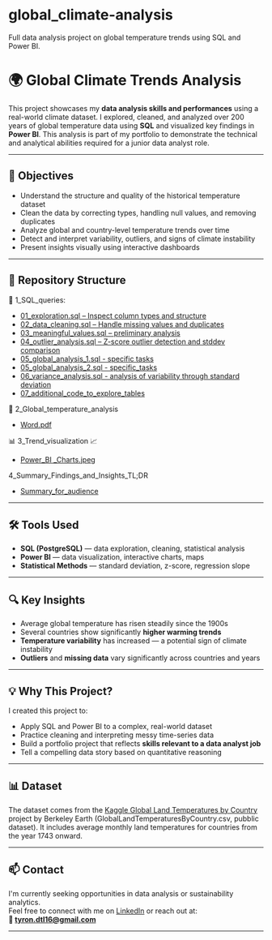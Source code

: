 # global_climate-analysis
Full data analysis project on global temperature trends using SQL and Power BI.

# 🌍 Global Climate Trends Analysis

This project showcases my **data analysis skills and performances** using a real-world climate dataset. I explored, cleaned, and analyzed over 200 years of global temperature data using **SQL** and visualized key findings in **Power BI**. This analysis is part of my portfolio to demonstrate the technical and analytical abilities required for a junior data analyst role.

---

## 🎯 Objectives

- Understand the structure and quality of the historical temperature dataset
- Clean the data by correcting types, handling null values, and removing duplicates
- Analyze global and country-level temperature trends over time
- Detect and interpret variability, outliers, and signs of climate instability
- Present insights visually using interactive dashboards

---

## 📁 Repository Structure

📂 1_SQL_queries:

- [01_exploration.sql – Inspect column types and structure](https://github.com/Tyron-patterns/global-climate-analysis/blob/main/1_SQL_queries/01_exploration.sql)  
- [02_data_cleaning.sql – Handle missing values and duplicates](https://github.com/Tyron-patterns/global-climate-analysis/blob/main/1_SQL_queries/02_data_cleaning.sql)  
- [03_meaningful_values.sql – preliminary analysis](https://github.com/Tyron-patterns/global-climate-analysis/blob/main/1_SQL_queries/03_meaningful%20values.sql)  
- [04_outlier_analysis.sql – Z-score outlier detection and stddev comparison](https://github.com/Tyron-patterns/global-climate-analysis/blob/main/1_SQL_queries/04_outlier_analysis.sql)
- [05_global_analysis_1.sql - specific tasks](https://github.com/Tyron-patterns/global-climate-analysis/blob/main/1_SQL_queries/05_global_analysis_1.sql)
- [05_global_analysis_2.sql - specific_tasks](https://github.com/Tyron-patterns/global-climate-analysis/blob/main/1_SQL_queries/05_global_analysis_2.sql)
- [06_variance_analysis.sql - analysis of variability through standard deviation](https://github.com/Tyron-patterns/global-climate-analysis/blob/main/1_SQL_queries/06_Variance_analysis.sql)
- [07_additional_code_to_explore_tables](https://github.com/Tyron-patterns/global-climate-analysis/blob/main/1_SQL_queries/07_additional_code_to_export_tables.sql)


📖 2_Global_temperature_analysis
 - [Word.pdf](https://github.com/Tyron-patterns/global-climate-analysis/blob/main/Global%20temperature%20analysis%20(SQL).pdf)

📊 3_Trend_visualization 📈
 - [Power_BI _Charts.jpeg](https://github.com/Tyron-patterns/global-climate-analysis/blob/main/Global%20Temperature%20Analysis%20Visualization.pdf)

4_Summary_Findings_and_Insights_TL;DR
- [Summary_for_audience](https://github.com/Tyron-patterns/global-climate-analysis/blob/main/PROJECT_INSIGHTS.md)
---

## 🛠️ Tools Used

- **SQL (PostgreSQL)** — data exploration, cleaning, statistical analysis
- **Power BI** — data visualization, interactive charts, maps
- **Statistical Methods** — standard deviation, z-score, regression slope

---

## 🔍 Key Insights

- Average global temperature has risen steadily since the 1900s
- Several countries show significantly **higher warming trends**
- **Temperature variability** has increased — a potential sign of climate instability
- **Outliers** and **missing data** vary significantly across countries and years

---

## 💡 Why This Project?

I created this project to:
- Apply SQL and Power BI to a complex, real-world dataset
- Practice cleaning and interpreting messy time-series data
- Build a portfolio project that reflects **skills relevant to a data analyst job**
- Tell a compelling data story based on quantitative reasoning

---

## 📊 Dataset

The dataset comes from the
[Kaggle Global Land Temperatures by Country](https://www.kaggle.com/datasets/thedevastator/unraveling-global-climate-change-through-tempera) 
project by Berkeley Earth (GlobalLandTemperaturesByCountry.csv, pubblic dataset). It includes average monthly land temperatures for countries from the year 1743 onward.

---

## 📫 Contact

I'm currently seeking opportunities in data analysis or sustainability analytics.  
Feel free to connect with me on [LinkedIn](https://www.linkedin.com/in/tyron-de-la-torre-95bb64311/?originalSubdomain=nl) or reach out at:  
**📧 tyron.dtl16@gmail.com**

---

